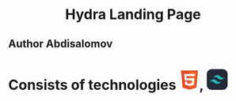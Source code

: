<h1 align="center">Hydra Landing Page</h1>

## Author Abdisalomov

# Consists of technologies <img src="https://raw.githubusercontent.com/devicons/devicon/master/icons/html5/html5-original.svg" width="40px">, <img src="https://raw.githubusercontent.com/tandpfun/skill-icons/main/icons/TailwindCSS-Dark.svg" width="42px">
